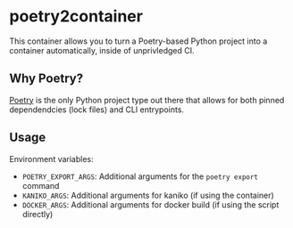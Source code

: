 poetry2container
================

This container allows you to turn a Poetry-based Python project into a container
automatically, inside of unprivledged CI.

Why Poetry?
-----------

[Poetry](https://poetry.eustace.io/) is the only Python project type out there that allows for both pinned dependendcies (lock files) and CLI entrypoints.

Usage
-----

Environment variables:
* `POETRY_EXPORT_ARGS`: Additional arguments for the `poetry export` command
* `KANIKO_ARGS`: Additional arguments for kaniko (if using the container)
* `DOCKER_ARGS`: Additional arguments for docker build (if using the script directly)
